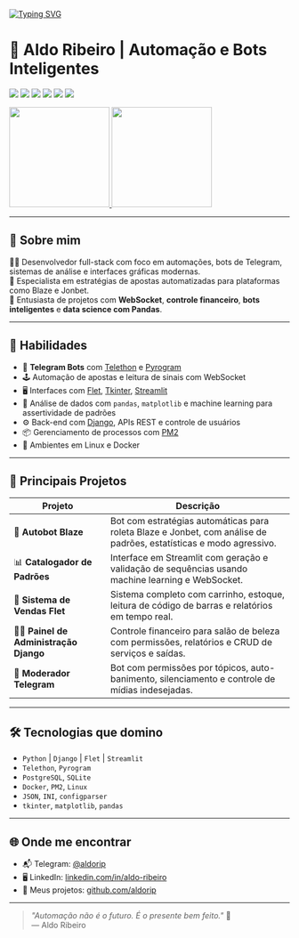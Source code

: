 <a align="left" href="https://git.io/typing-svg">
  <img src="https://readme-typing-svg.herokuapp.com?font=Hind&weight=500&size=30&duration=4000&pause=2000&color=4b76cc&center=true&vCenter=true&random=false&width=560&height=59&lines=Ol%C3%A1!+Seja+bem-vindo(a)+ao+meu+Perfil+%F0%9F%91%8B" alt="Typing SVG">
</a>

<h1 align="left">🧠 Aldo Ribeiro | Automação e Bots Inteligentes</h1>

<p align="left">
  <img src="https://img.shields.io/badge/Python-3776AB?style=for-the-badge&logo=python&logoColor=white"/>
  <img src="https://img.shields.io/badge/Telegram-2CA5E0?style=for-the-badge&logo=telegram&logoColor=white"/>
  <img src="https://img.shields.io/badge/Django-092E20?style=for-the-badge&logo=django&logoColor=white"/>
  <img src="https://img.shields.io/badge/Flet-3F3D56?style=for-the-badge&logo=none"/>
  <img src="https://img.shields.io/badge/Streamlit-FF4B4B?style=for-the-badge&logo=streamlit&logoColor=white"/>
  <img src="https://img.shields.io/badge/Linux-000000?style=for-the-badge&logo=linux&logoColor=white"/>
</p>

<div align="left">
  <a href="https://github.com/aldorip">
    <img height="180em" src="https://github-readme-stats.vercel.app/api?username=aldorip&show_icons=true&theme=tokyonight&include_all_commits=true&count_private=true"/>
    <img height="180em" src="https://github-readme-stats.vercel.app/api/top-langs/?username=aldorip&layout=compact&langs_count=6&theme=tokyonight"/>
  </a>
</div>

---

## 🚀 Sobre mim

👨‍💻 Desenvolvedor full-stack com foco em automações, bots de Telegram, sistemas de análise e interfaces gráficas modernas.  
🎯 Especialista em estratégias de apostas automatizadas para plataformas como Blaze e Jonbet.  
🧩 Entusiasta de projetos com **WebSocket**, **controle financeiro**, **bots inteligentes** e **data science com Pandas**.

---

## 💼 Habilidades

- 🤖 **Telegram Bots** com [Telethon](https://github.com/LonamiWebs/Telethon) e [Pyrogram](https://github.com/pyrogram/pyrogram)
- 🕹️ Automação de apostas e leitura de sinais com WebSocket
- 🖥️ Interfaces com [Flet](https://flet.dev/), [Tkinter](https://wiki.python.org/moin/TkInter), [Streamlit](https://streamlit.io/)
- 🧮 Análise de dados com `pandas`, `matplotlib` e machine learning para assertividade de padrões
- ⚙️ Back-end com [Django](https://www.djangoproject.com/), APIs REST e controle de usuários
- 📦 Gerenciamento de processos com [PM2](https://pm2.keymetrics.io/)
- 🐧 Ambientes em Linux e Docker

---

## 📂 Principais Projetos

| Projeto | Descrição |
|--------|-----------|
| 🔁 **Autobot Blaze** | Bot com estratégias automáticas para roleta Blaze e Jonbet, com análise de padrões, estatísticas e modo agressivo. |
| 📊 **Catalogador de Padrões** | Interface em Streamlit com geração e validação de sequências usando machine learning e WebSocket. |
| 💼 **Sistema de Vendas Flet** | Sistema completo com carrinho, estoque, leitura de código de barras e relatórios em tempo real. |
| 🧑‍💼 **Painel de Administração Django** | Controle financeiro para salão de beleza com permissões, relatórios e CRUD de serviços e saídas. |
| 💬 **Moderador Telegram** | Bot com permissões por tópicos, auto-banimento, silenciamento e controle de mídias indesejadas. |

---

## 🛠️ Tecnologias que domino

- `Python` | `Django` | `Flet` | `Streamlit`
- `Telethon`, `Pyrogram`
- `PostgreSQL`, `SQLite`
- `Docker`, `PM2`, `Linux`
- `JSON`, `INI`, `configparser`
- `tkinter`, `matplotlib`, `pandas`

---

## 🌐 Onde me encontrar

- 📬 Telegram: [@aldorip](https://t.me/aldorip)
- 🖥️ LinkedIn: [linkedin.com/in/aldo-ribeiro](https://linkedin.com/in/aldo-ribeiro)
- 📂 Meus projetos: [github.com/aldorip](https://github.com/aldorip)

---

> *"Automação não é o futuro. É o presente bem feito."* 🚀  
> — Aldo Ribeiro

